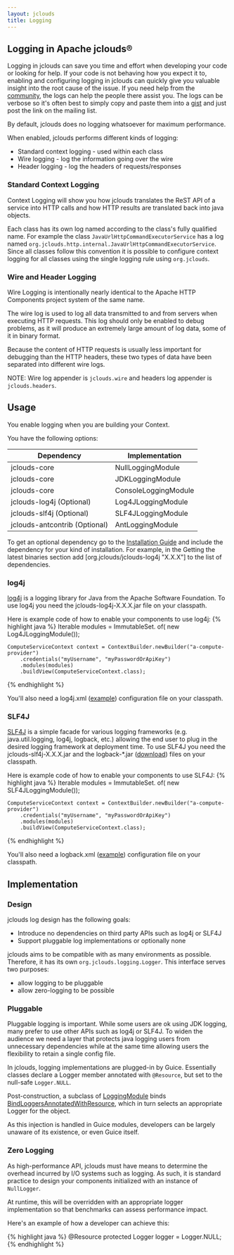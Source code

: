 ```yaml
---
layout: jclouds
title: Logging
---
```


## Logging in Apache jclouds&reg;

Logging in jclouds can save you time and effort when developing your code or looking for help. If your code is not behaving how you expect it to, enabling and configuring logging in jclouds can quickly give you valuable insight into the root cause of the issue. If you need help from the [community](/documentation/community), the logs can help the people there assist you. The logs can be verbose so it's often best to simply copy and paste them into a [gist](https://gist.github.com/) and just post the link on the mailing list.

By default, jclouds does no logging whatsoever for maximum performance.

When enabled, jclouds performs different kinds of logging: 

  * Standard context logging - used within each class
  * Wire logging - log the information going over the wire
  * Header logging - log the headers of requests/responses

### Standard Context Logging

Context Logging will show you how jclouds translates the ReST API of a service into HTTP calls and how HTTP results are translated back into java objects.

Each class has its own log named according to the class's fully qualified name.  For example the class `JavaUrlHttpCommandExecutorService` has a log named `org.jclouds.http.internal.JavaUrlHttpCommandExecutorService`. Since all classes follow this convention it is possible to configure context logging for all classes using the single logging rule using `org.jclouds`.

### Wire and Header Logging

Wire Logging is intentionally nearly identical to the Apache HTTP Components project system of the same name.

The wire log is used to log all data transmitted to and from servers when executing HTTP requests. This log should only be enabled to debug problems, as it will produce an extremely large amount of log data, some of it in binary format.

Because the content of HTTP requests is usually less important for debugging than the HTTP headers, these two types of data have been separated into different wire logs.

NOTE: Wire log appender is `jclouds.wire` and headers log appender is `jclouds.headers`.

## Usage

You enable logging when you are building your Context.

You have the following options:

| Dependency | Implementation |
|------------|---------------------|
| jclouds-core | NullLoggingModule
| jclouds-core | JDKLoggingModule
| jclouds-core | ConsoleLoggingModule
| jclouds-log4j (Optional) | Log4JLoggingModule
| jclouds-slf4j (Optional) | SLF4JLoggingModule
| jclouds-antcontrib (Optional) | AntLoggingModule

To get an optional dependency go to the [Installation Guide](/documentation/userguide/installation-guide) and include the dependency for your kind of installation. For example, in the Getting the latest binaries section add [org.jclouds/jclouds-log4j "X.X.X"] to the list of dependencies.

### log4j

[log4j](http://logging.apache.org/log4j/) is a logging library for Java from the Apache Software Foundation. To use log4j you need the jclouds-log4j-X.X.X.jar file on your classpath. 

Here is example code of how to enable your components to use log4j:
{% highlight java %}
    Iterable<Module> modules = ImmutableSet.<Module> of(
        new Log4JLoggingModule());
    
    ComputeServiceContext context = ContextBuilder.newBuilder("a-compute-provider")
        .credentials("myUsername", "myPasswordOrApiKey")
        .modules(modules)
        .buildView(ComputeServiceContext.class);
{% endhighlight %}

You'll also need a log4j.xml ([example](https://github.com/jclouds/jclouds/blob/master/compute/src/test/resources/log4j.xml)) configuration file on your classpath.

### SLF4J

[SLF4J](http://www.slf4j.org/) is a simple facade for various logging frameworks (e.g. java.util.logging, log4j, logback, etc.) allowing the end user to plug in the desired logging framework at deployment time. To use SLF4J you need the jclouds-slf4j-X.X.X.jar and the logback-*.jar ([download](http://logback.qos.ch/download.html)) files on your classpath. 

Here is example code of how to enable your components to use SLF4J:
{% highlight java %}
    Iterable<Module> modules = ImmutableSet.<Module> of(
        new SLF4JLoggingModule());
    
    ComputeServiceContext context = ContextBuilder.newBuilder("a-compute-provider")
        .credentials("myUsername", "myPasswordOrApiKey")
        .modules(modules)
        .buildView(ComputeServiceContext.class);
{% endhighlight %}

You'll also need a logback.xml ([example](https://github.com/jclouds/jclouds/blob/master/compute/src/test/resources/logback.xml)) configuration file on your classpath.

## Implementation

### Design

jclouds log design has the following goals:

  * Introduce no dependencies on third party APIs such as log4j or SLF4J
  * Support pluggable log implementations or optionally none


jclouds aims to be compatible with as many environments as possible.  Therefore, it has its own `org.jclouds.logging.Logger`. This interface serves two purposes: 

  * allow logging to be pluggable
  * allow zero-logging to be possible

### Pluggable

Pluggable logging is important.  While some users are ok using JDK logging, many prefer to use other APIs such as log4j or SLF4J. To widen the audience we need a layer that protects java logging users from unnecessary dependencies while at the same time allowing users the flexibility to retain a single config file.

In jclouds, logging implementations are plugged-in by Guice.  Essentially classes declare a Logger member annotated with `@Resource`, but set to the null-safe `Logger.NULL`. 

Post-construction, a subclass of [LoggingModule](https://github.com/jclouds/jclouds/blob/master/core/src/main/java/org/jclouds/logging/config/LoggingModule.java)
binds [BindLoggersAnnotatedWithResource](https://github.com/jclouds/jclouds/blob/master/core/src/main/java/org/jclouds/logging/config/BindLoggersAnnotatedWithResource.java),
 which in turn selects an appropriate Logger for the object.  

As this injection is handled in Guice modules, developers can be largely unaware of its existence, or even Guice itself.

### Zero Logging

As high-performance API, jclouds must have means to determine the overhead incurred by I/O systems 
such as logging.  As such, it is standard practice to design your components initialized with an instance of `NullLogger`. 

At runtime, this will be overridden with an appropriate logger implementation so that benchmarks can assess performance impact.  

Here's an example of how a developer can achieve this:

{% highlight java %}
@Resource
protected Logger logger = Logger.NULL;
{% endhighlight %}

